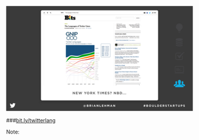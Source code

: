 
<img src="imgs/streamgraph_imgs.014.jpg" alt="Drawing" />

###[bit.ly/twitterlang](http://bits.blogs.nytimes.com/2014/03/09/the-languages-of-twitter-users/?_r=0)


Note:


<!--
<a href="http://localhost:8080/index.html" target="_blank">1</a>  
<a href="localhost:8080/index_varline.html" target="_blank">2</a>  
<a href="localhost:8080/index_quarterly.html" target="_blank">3</a>  
<a href="localhost:8080/index_yearly.html" target="_blank">4</a>  
<a href="localhost:8080/index_yearly_avg.html" target="_blank">5</a>
-->
